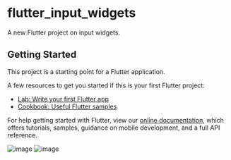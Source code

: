# flutter_input_widgets

A new Flutter project on input widgets.

## Getting Started

This project is a starting point for a Flutter application.

A few resources to get you started if this is your first Flutter project:

- [Lab: Write your first Flutter app](https://flutter.dev/docs/get-started/codelab)
- [Cookbook: Useful Flutter samples](https://flutter.dev/docs/cookbook)

For help getting started with Flutter, view our
[online documentation](https://flutter.dev/docs), which offers tutorials,
samples, guidance on mobile development, and a full API reference.

![image](https://user-images.githubusercontent.com/26149033/129724662-d956a6ca-9d0d-46db-a204-06e08d735bab.png)
![image](https://user-images.githubusercontent.com/26149033/129879684-c53a2d95-50ac-4eab-ba85-061edc63bd25.png)


